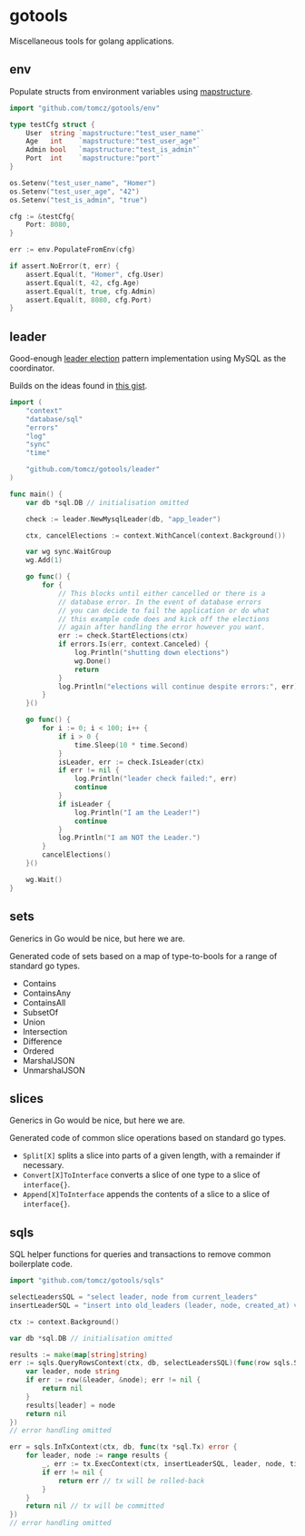 # gotools

Miscellaneous tools for golang applications.

## env

Populate structs from environment variables using [mapstructure](https://github.com/mitchellh/mapstructure).

```go
import "github.com/tomcz/gotools/env"

type testCfg struct {
    User  string `mapstructure:"test_user_name"`
    Age   int    `mapstructure:"test_user_age"`
    Admin bool   `mapstructure:"test_is_admin"`
    Port  int    `mapstructure:"port"`
}

os.Setenv("test_user_name", "Homer")
os.Setenv("test_user_age", "42")
os.Setenv("test_is_admin", "true")

cfg := &testCfg{
    Port: 8080,
}

err := env.PopulateFromEnv(cfg)

if assert.NoError(t, err) {
    assert.Equal(t, "Homer", cfg.User)
    assert.Equal(t, 42, cfg.Age)
    assert.Equal(t, true, cfg.Admin)
    assert.Equal(t, 8080, cfg.Port)
}
```

## leader

Good-enough [leader election](https://aws.amazon.com/builders-library/leader-election-in-distributed-systems/)
pattern implementation using MySQL as the coordinator.

Builds on the ideas found in [this gist](https://gist.github.com/ljjjustin/f2213ac9b9b8c31df746f8b56095ea32).

```go
import (
    "context"
    "database/sql"
    "errors"
    "log"
    "sync"
    "time"

    "github.com/tomcz/gotools/leader"
)

func main() {
    var db *sql.DB // initialisation omitted

    check := leader.NewMysqlLeader(db, "app_leader")

    ctx, cancelElections := context.WithCancel(context.Background())

    var wg sync.WaitGroup
    wg.Add(1)

    go func() {
        for {
            // This blocks until either cancelled or there is a
            // database error. In the event of database errors
            // you can decide to fail the application or do what
            // this example code does and kick off the elections
            // again after handling the error however you want.
            err := check.StartElections(ctx)
            if errors.Is(err, context.Canceled) {
                log.Println("shutting down elections")
                wg.Done()
                return
            }
            log.Println("elections will continue despite errors:", err)
        }
    }()

    go func() {
        for i := 0; i < 100; i++ {
            if i > 0 {
                time.Sleep(10 * time.Second)
            }
            isLeader, err := check.IsLeader(ctx)
            if err != nil {
                log.Println("leader check failed:", err)
                continue
            }
            if isLeader {
                log.Println("I am the Leader!")
                continue
            }
            log.Println("I am NOT the Leader.")
        }
        cancelElections()
    }()

    wg.Wait()
}
```

## sets

Generics in Go would be nice, but here we are.

Generated code of sets based on a map of type-to-bools for a range of standard go types.

* Contains
* ContainsAny
* ContainsAll
* SubsetOf
* Union
* Intersection
* Difference
* Ordered
* MarshalJSON
* UnmarshalJSON

## slices

Generics in Go would be nice, but here we are.

Generated code of common slice operations based on standard go types.

* `Split[X]` splits a slice into parts of a given length, with a remainder if necessary.
* `Convert[X]ToInterface` converts a slice of one type to a slice of `interface{}`.
* `Append[X]ToInterface` appends the contents of a slice to a slice of `interface{}`.

## sqls

SQL helper functions for queries and transactions to remove common boilerplate code.

```go
import "github.com/tomcz/gotools/sqls"

selectLeadersSQL = "select leader, node from current_leaders"
insertLeaderSQL = "insert into old_leaders (leader, node, created_at) values (?, ?, ?)"

ctx := context.Background()

var db *sql.DB // initialisation omitted

results := make(map[string]string)
err := sqls.QueryRowsContext(ctx, db, selectLeadersSQL)(func(row sqls.ScanFunc) error {
    var leader, node string
    if err := row(&leader, &node); err != nil {
        return nil
    }
    results[leader] = node
    return nil
})
// error handling omitted

err = sqls.InTxContext(ctx, db, func(tx *sql.Tx) error {
    for leader, node := range results {
        _, err := tx.ExecContext(ctx, insertLeaderSQL, leader, node, time.Now())
        if err != nil {
            return err // tx will be rolled-back
        }
    }
    return nil // tx will be committed
})
// error handling omitted
```
